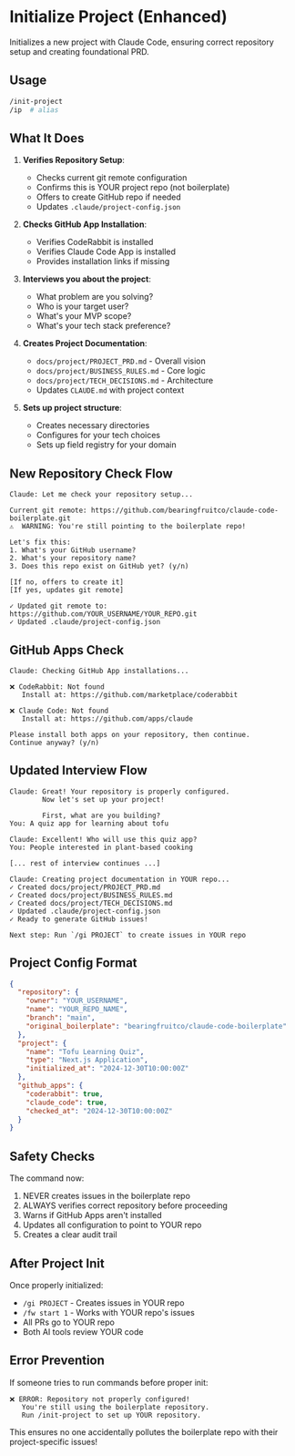 # Initialize Project (Enhanced)

Initializes a new project with Claude Code, ensuring correct repository setup and creating foundational PRD.

## Usage

```bash
/init-project
/ip  # alias
```

## What It Does

1. **Verifies Repository Setup**:
   - Checks current git remote configuration
   - Confirms this is YOUR project repo (not boilerplate)
   - Offers to create GitHub repo if needed
   - Updates `.claude/project-config.json`

2. **Checks GitHub App Installation**:
   - Verifies CodeRabbit is installed
   - Verifies Claude Code App is installed
   - Provides installation links if missing

3. **Interviews you about the project**:
   - What problem are you solving?
   - Who is your target user?
   - What's your MVP scope?
   - What's your tech stack preference?

4. **Creates Project Documentation**:
   - `docs/project/PROJECT_PRD.md` - Overall vision
   - `docs/project/BUSINESS_RULES.md` - Core logic
   - `docs/project/TECH_DECISIONS.md` - Architecture
   - Updates `CLAUDE.md` with project context

5. **Sets up project structure**:
   - Creates necessary directories
   - Configures for your tech choices
   - Sets up field registry for your domain

## New Repository Check Flow

```
Claude: Let me check your repository setup...

Current git remote: https://github.com/bearingfruitco/claude-code-boilerplate.git
⚠️  WARNING: You're still pointing to the boilerplate repo!

Let's fix this:
1. What's your GitHub username? 
2. What's your repository name?
3. Does this repo exist on GitHub yet? (y/n)

[If no, offers to create it]
[If yes, updates git remote]

✓ Updated git remote to: https://github.com/YOUR_USERNAME/YOUR_REPO.git
✓ Updated .claude/project-config.json
```

## GitHub Apps Check

```
Claude: Checking GitHub App installations...

❌ CodeRabbit: Not found
   Install at: https://github.com/marketplace/coderabbit
   
❌ Claude Code: Not found  
   Install at: https://github.com/apps/claude

Please install both apps on your repository, then continue.
Continue anyway? (y/n)
```

## Updated Interview Flow

```
Claude: Great! Your repository is properly configured. 
        Now let's set up your project! 
        
        First, what are you building?
You: A quiz app for learning about tofu

Claude: Excellent! Who will use this quiz app?
You: People interested in plant-based cooking

[... rest of interview continues ...]

Claude: Creating project documentation in YOUR repo...
✓ Created docs/project/PROJECT_PRD.md
✓ Created docs/project/BUSINESS_RULES.md
✓ Created docs/project/TECH_DECISIONS.md
✓ Updated .claude/project-config.json
✓ Ready to generate GitHub issues!

Next step: Run `/gi PROJECT` to create issues in YOUR repo
```

## Project Config Format

```json
{
  "repository": {
    "owner": "YOUR_USERNAME",
    "name": "YOUR_REPO_NAME", 
    "branch": "main",
    "original_boilerplate": "bearingfruitco/claude-code-boilerplate"
  },
  "project": {
    "name": "Tofu Learning Quiz",
    "type": "Next.js Application",
    "initialized_at": "2024-12-30T10:00:00Z"
  },
  "github_apps": {
    "coderabbit": true,
    "claude_code": true,
    "checked_at": "2024-12-30T10:00:00Z"
  }
}
```

## Safety Checks

The command now:
1. NEVER creates issues in the boilerplate repo
2. ALWAYS verifies correct repository before proceeding
3. Warns if GitHub Apps aren't installed
4. Updates all configuration to point to YOUR repo
5. Creates a clear audit trail

## After Project Init

Once properly initialized:
- `/gi PROJECT` - Creates issues in YOUR repo
- `/fw start 1` - Works with YOUR repo's issues  
- All PRs go to YOUR repo
- Both AI tools review YOUR code

## Error Prevention

If someone tries to run commands before proper init:
```
❌ ERROR: Repository not properly configured!
   You're still using the boilerplate repository.
   Run /init-project to set up YOUR repository.
```

This ensures no one accidentally pollutes the boilerplate repo with their project-specific issues!
